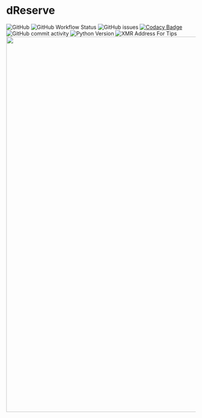 # dReserve
![GitHub](https://img.shields.io/github/license/antonio-hickey/dReserve)
![GitHub Workflow Status](https://img.shields.io/github/workflow/status/antonio-hickey/dReserve/pre-commit)
![GitHub issues](https://img.shields.io/github/issues/antonio-hickey/dReserve)
[![Codacy Badge](https://app.codacy.com/project/badge/Grade/fc81e0c1ba2d4043ad1e6433e030b141)](https://www.codacy.com/gh/antonio-hickey/dReserve/dashboard?utm_source=github.com&amp;utm_medium=referral&amp;utm_content=antonio-hickey/dReserve&amp;utm_campaign=Badge_Grade)
![GitHub commit activity](https://img.shields.io/github/commit-activity/w/antonio-hickey/dReserve)
![Python Version](https://img.shields.io/badge/Python-v3.9-blue)
![XMR Address For Tips](https://img.shields.io/badge/Send%20Tip%20Via%20XMR-82fPvM4UZssLBs6tWGs7aXTo9wPaYWY2ELq2YC755FxrJrN716ouTv1Nr15zeA8hMkBaNap6jeYcE877VUahWYNb8XBR6Nm-brightgreen)
<img src="https://i.ibb.co/472xbtB/d-Reserve-logo.png" width="1000" />
